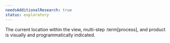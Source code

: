 ```yaml
---
needsAdditionalResearch: true
status: exploratory
---
```


The current location within the <a>view</a>, multi-step :term[process], and <a>product</a> is visually and <a>programmatically indicated</a>.
